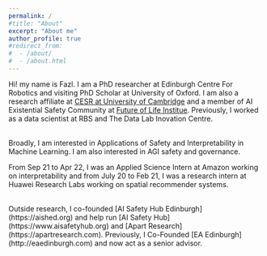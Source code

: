 ```yaml
---
permalink: /
#title: "About"
excerpt: "About me"
author_profile: true
#redirect_from:
#  - /about/
#  - /about.html
---
```

Hi! my name is Fazl. I am a PhD researcher at Edinburgh Centre For Robotics and visiting PhD Scholar at University of Oxford. I am also a research affiliate at [CESR at University of Cambridge](https://www.cser.ac.uk/team/fazl-barez/) and a member of AI Existential Safety Community at [Future of Life Institue](https://futureoflife.org/person/fazl-barez/). Previously, I worked as a data scientist at RBS and The Data Lab Inovation Centre.

<br />
Broadly, I am interested in Applications of Safety and Interpretability in Machine Learning. I am also interested in AGI safety and governance. 

From Sep 21 to Apr 22, I was an Applied Science Intern at Amazon working on interpretability and from July 20 to Feb 21, I was a research intern at Huawei Research Labs working on spatial recommender systems.

<br/> 
Outside research, I co-founded [AI Safety Hub Edinburgh](https://aished.org) and help run [AI Safety Hub](https://www.aisafetyhub.org) and [Apart Research](https://apartresearch.com). Previously, I Co-Founded [EA Edinburgh](http://eaedinburgh.com) and now act as a senior advisor. 
